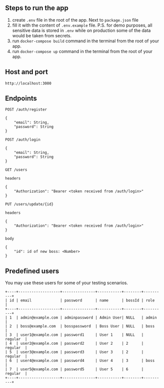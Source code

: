 ## Steps to run the app

1. create `.env` file in the root of the app. Next to `package.json` file
2. fill it with the content of `.env.example` file. P.S. for demo purposes, all sensitive data is stored in `.env` while on production some of the data would be taken from secrets.
3. run `docker-compose build` command in the terminal from the root of your app.
4. run `docker-compose up` command in the terminal from the root of your app.

## Host and port

```
http://localhost:3000
```

## Endpoints

```
POST /auth/register

{
    "email": String,
    "password": String
}
```

```
POST /auth/login

{
    "email": String,
    "password": String
}
```

```
GET /users

headers

{
    "Authorization": "Bearer <token received from /auth/login>"
}
```

```
PUT /users/update/{id}

headers

{
    "Authorization": "Bearer <token received from /auth/login>"
}

body

{
    "id": id of new boss: <Number>
}
```

## Predefined users
You may use these users for some of your testing scenarios.

```
+----+-------------------+---------------+-----------+--------+----------+
| id | email             | password      | name      | bossId | role     |
+----+-------------------+---------------+-----------+--------+----------+
| 1  | admin@example.com | adminpassword | Admin User| NULL   | admin    |
| 2  | boss@example.com  | bosspassword  | Boss User | NULL   | boss     |
| 3  | user1@example.com | password1     | User 1    | NULL   | regular  |
| 4  | user2@example.com | password2     | User 2    | 2      | regular  |
| 5  | user3@example.com | password3     | User 3    | 2      | regular  |
| 6  | user4@example.com | password4     | User 4    | 3      | boss     |
| 7  | user5@example.com | password5     | User 5    | 6      | regular  |
+----+-------------------+---------------+-----------+--------+----------+

```